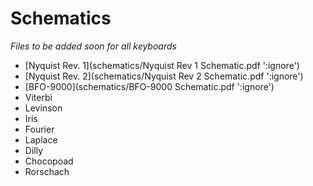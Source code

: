 # Schematics

*Files to be added soon for all keyboards*

- [Nyquist Rev. 1](schematics/Nyquist Rev 1 Schematic.pdf ':ignore')
- [Nyquist Rev. 2](schematics/Nyquist Rev 2 Schematic.pdf ':ignore')
- [BFO-9000](schematics/BFO-9000 Schematic.pdf ':ignore')
- Viterbi
- Levinson
- Iris
- Fourier
- Laplace
- Dilly
- Chocopoad
- Rorschach
